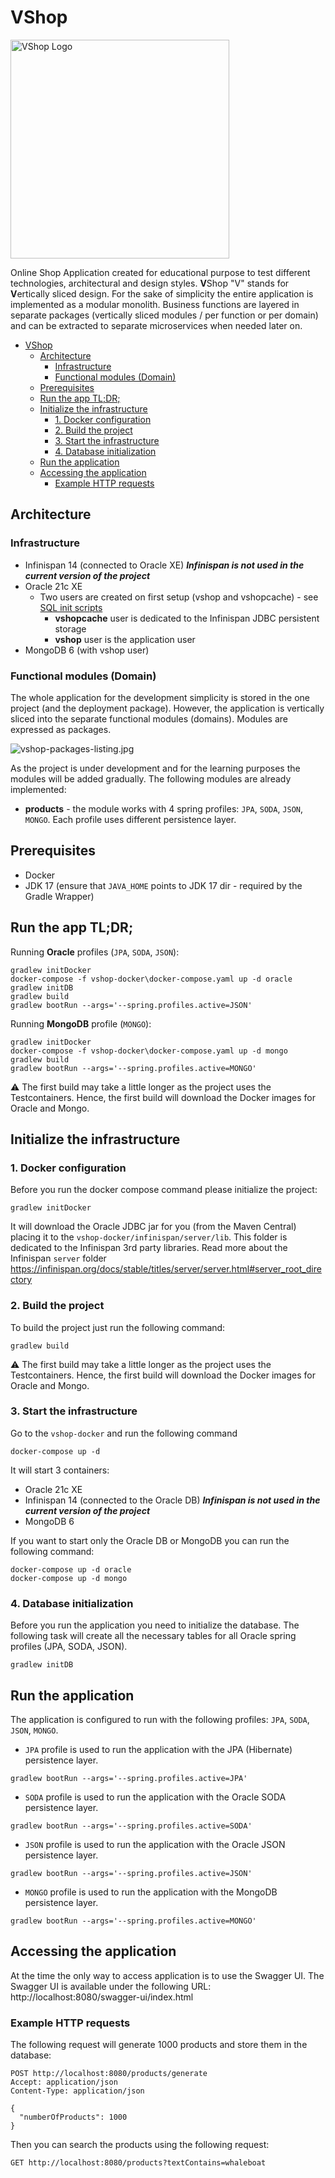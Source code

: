 # VShop

<img height="350" src="./docs/images/vshop-logo.jpg" title="VShop Logo" width="350"/>

Online Shop Application created for educational purpose to test different technologies, architectural and design styles.
**V**Shop "V" stands for **V**ertically sliced design. For the sake of simplicity the entire application is implemented 
as a modular monolith. Business functions are layered in separate packages (vertically sliced modules / per function or 
per domain) and can be extracted to separate microservices when needed later on.

<!-- TOC -->
* [VShop](#vshop)
  * [Architecture](#architecture)
    * [Infrastructure](#infrastructure)
    * [Functional modules (Domain)](#functional-modules-domain)
  * [Prerequisites](#prerequisites)
  * [Run the app TL;DR;](#run-the-app-tldr)
  * [Initialize the infrastructure](#initialize-the-infrastructure)
    * [1. Docker configuration](#1-docker-configuration)
    * [2. Build the project](#2-build-the-project)
    * [3. Start the infrastructure](#3-start-the-infrastructure)
    * [4. Database initialization](#4-database-initialization)
  * [Run the application](#run-the-application)
  * [Accessing the application](#accessing-the-application)
    * [Example HTTP requests](#example-http-requests)
<!-- TOC -->

## Architecture

### Infrastructure

- Infinispan 14 (connected to Oracle XE) ***Infinispan is not used in the current version of the project***
- Oracle 21c XE
    - Two users are created on first setup (vshop and vshopcache) -
      see [SQL init scripts](./vshop-docker/oracle/scripts/setup)
        - **vshopcache** user is dedicated to the Infinispan JDBC persistent storage
        - **vshop** user is the application user
- MongoDB 6 (with vshop user) 

### Functional modules (Domain)

The whole application for the development simplicity is stored in the one project (and the deployment package). However,
the application is vertically sliced into the separate functional modules (domains). Modules are expressed as packages.

![vshop-packages-listing.jpg](docs/images/vshop-packages-listing.jpg)

As the project is under development and for the learning purposes the modules will be added gradually. The following
modules are already implemented:

- **products** - the module works with 4 spring profiles: `JPA`, `SODA`, `JSON`, `MONGO`. Each profile uses different
  persistence layer.

## Prerequisites

- Docker
- JDK 17 (ensure that `JAVA_HOME` points to JDK 17 dir - required by the Gradle Wrapper)

## Run the app TL;DR;

Running **Oracle** profiles (`JPA`, `SODA`, `JSON`):

```shell
gradlew initDocker
docker-compose -f vshop-docker\docker-compose.yaml up -d oracle
gradlew initDB
gradlew build
gradlew bootRun --args='--spring.profiles.active=JSON'
```

Running **MongoDB** profile (`MONGO`):

```shell
gradlew initDocker
docker-compose -f vshop-docker\docker-compose.yaml up -d mongo
gradlew build
gradlew bootRun --args='--spring.profiles.active=MONGO'
```
⚠️ The first build may take a little longer as the project uses the Testcontainers. Hence, the first build will download
the Docker images for Oracle and Mongo.

## Initialize the infrastructure

### 1. Docker configuration

Before you run the docker compose command please initialize the project:

```shell
gradlew initDocker
```

It will download the Oracle JDBC jar for you (from the Maven Central) placing it to
the `vshop-docker/infinispan/server/lib`. This folder is dedicated to the Infinispan 3rd party libraries. Read more
about the Infinispan `server`
folder https://infinispan.org/docs/stable/titles/server/server.html#server_root_directory

### 2. Build the project

To build the project just run the following command:

```shell
gradlew build
```
⚠️ The first build may take a little longer as the project uses the Testcontainers. Hence, the first build will download
the Docker images for Oracle and Mongo.

### 3. Start the infrastructure

Go to the `vshop-docker` and run the following command

```shell
docker-compose up -d
```

It will start 3 containers:
- Oracle 21c XE 
- Infinispan 14 (connected to the Oracle DB) ***Infinispan is not used in the current version of the project***
- MongoDB 6

If you want to start only the Oracle DB or MongoDB you can run the following command:

```shell
docker-compose up -d oracle
docker-compose up -d mongo
```

### 4. Database initialization

Before you run the application you need to initialize the database. The following task will create all the necessary
tables for all Oracle spring profiles (JPA, SODA, JSON).

```shell
gradlew initDB
```

## Run the application

The application is configured to run with the following profiles: `JPA`, `SODA`, `JSON`, `MONGO`.

- `JPA` profile is used to run the application with the JPA (Hibernate) persistence layer.

```shell
gradlew bootRun --args='--spring.profiles.active=JPA'
```

- `SODA` profile is used to run the application with the Oracle SODA persistence layer.

 ```shell
gradlew bootRun --args='--spring.profiles.active=SODA'
```

- `JSON` profile is used to run the application with the Oracle JSON persistence layer.

```shell
gradlew bootRun --args='--spring.profiles.active=JSON'
```

- `MONGO` profile is used to run the application with the MongoDB persistence layer.

```shell
gradlew bootRun --args='--spring.profiles.active=MONGO'
```

## Accessing the application

At the time the only way to access application is to use the Swagger UI. The Swagger UI is available under the following
URL: http://localhost:8080/swagger-ui/index.html

### Example HTTP requests

The following request will generate 1000 products and store them in the database:

```http request
POST http://localhost:8080/products/generate
Accept: application/json
Content-Type: application/json

{
  "numberOfProducts": 1000
}
```

Then you can search the products using the following request:

```http request
GET http://localhost:8080/products?textContains=whaleboat
```